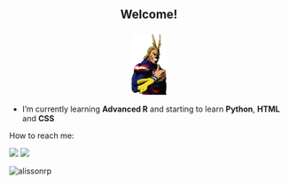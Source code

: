  



<h2 align="center"> Welcome! </h2>
<h3>
  <p align="center"><img align="center" src="https://github.com/AlissonRP/DATA_SETS/blob/master/PngItem_1249442.png" height="110px" /></p>
</h3>

-  I’m currently learning **Advanced R** and starting to learn **Python**, **HTML** and **CSS**




How to reach me:
 
<div> 
 <a href = "https://twitter.com/fuzzys3t"><img src="https://img.shields.io/badge/Twitter-1DA1F2?style=for-the-badge&logo=twitter&logoColor=white" target="_blank"></a>
  <a href="https://www.instagram.com/aliss0nrp" target="_blank"><img src="https://img.shields.io/badge/-Instagram-%23E4405F?style=for-the-badge&logo=instagram&logoColor=white" target="_blank"></a>
 	
 

<p align="left"> <img src="https://komarev.com/ghpvc/?username=alissonrp&label=Profile%20views&color=0e75b6&style=flat" alt="alissonrp" /> </p>
 
